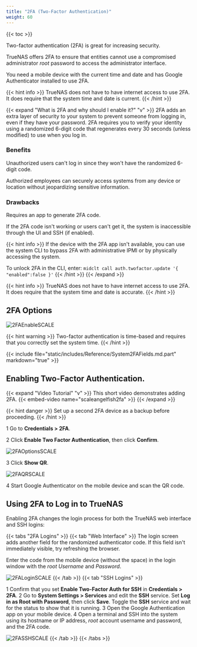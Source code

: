 ```yaml
---
title: "2FA (Two-Factor Authentication)"
weight: 60
---
```


{{< toc >}}

Two-factor authentication (2FA) is great for increasing security.

TrueNAS offers 2FA to ensure that entities cannot use a compromised administrator *root* password to access the administrator interface.

You need a mobile device with the current time and date and has Google Authenticator installed to use 2FA.

{{< hint info >}}
TrueNAS does not have to have internet access to use 2FA. It does require that the system time and date is current.
{{< /hint >}}

{{< expand "What is 2FA and why should I enable it?" "v" >}}
2FA adds an extra layer of security to your system to prevent someone from logging in, even if they have your password. 2FA requires you to verify your identity using a randomized 6-digit code that regenerates every 30 seconds (unless modified) to use when you log in.

### Benefits

Unauthorized users can't log in since they won't have the randomized 6-digit code.

Authorized employees can securely access systems from any device or location without jeopardizing sensitive information.

### Drawbacks

Requires an app to generate 2FA code.

If the 2FA code isn't working or users can't get it, the system is inaccessible through the UI and SSH (if enabled).

{{< hint info >}}
If the device with the 2FA app isn't available, you can use the system CLI to bypass 2FA with administrative IPMI or by physically accessing the system. 

To unlock 2FA in the CLI, enter:  `midclt call auth.twofactor.update '{ "enabled":false }'`
{{< /hint >}}
{{< /expand >}}

{{< hint info >}}
TrueNAS does not have to have internet access to use 2FA. It does require that the system time and date is accurate.
{{< /hint >}}


## 2FA Options

![2FAEnableSCALE](/images/SCALE/2FAEnableSCALE.png "Enabling 2FA")

{{< hint warning >}}
Two-factor authentication is time-based and requires that you correctly set the system time.
{{< /hint >}}

{{< include file="static/includes/Reference/System2FAFields.md.part" markdown="true" >}}

## Enabling Two-Factor Authentication.

{{< expand "Video Tutorial" "v" >}}
This short video demonstrates adding 2FA. 
{{< embed-video name="scaleangelfish2fa" >}}
{{< /expand >}}

{{< hint danger >}}
Set up a second 2FA device as a backup before proceeding.
{{< /hint >}}

1 Go to **Credentials > 2FA**.

2 Click **Enable Two Factor Authentication**, then click **Confirm**.

 ![2FAOptionsSCALE](/images/SCALE/2FAOptionsSCALE.png "2FA Options")

3 Click **Show QR**.

 ![2FAQRSCALE](/images/SCALE/2FAQRSCALE.png "2FA: QR Code")

4 Start Google Authenticator on the mobile device and scan the QR code.

## Using 2FA to Log in to TrueNAS

Enabling 2FA changes the login process for both the TrueNAS web interface and SSH logins:

{{< tabs "2FA Logins" >}}
{{< tab "Web Interface" >}}
The login screen adds another field for the randomized authenticator code. If this field isn't immediately visible, try refreshing the browser.

Enter the code from the mobile device (without the space) in the login window with the *root* *Username* and *Password*.

![2FALoginSCALE](/images/SCALE/2FALoginSCALE.png "2FA Login")
{{< /tab >}}
{{< tab "SSH Logins" >}}

1 Confirm that you set **Enable Two-Factor Auth for SSH** in **Credentials > 2FA**.
2 Go to **System Settings > Services** and edit the **SSH** service.
  Set **Log in as Root with Password**, then click **Save**.
  Toggle the **SSH** service and wait for the status to show that it is running.
3 Open the Google Authentication app on your mobile device.
4 Open a terminal and SSH into the system using its hostname or IP address, *root* account username and password, and the 2FA code.
  
  ![2FASSHSCALE](/images/SCALE/2FASSHSCALE.png "2FA SSH Connection")
{{< /tab >}}
{{< /tabs >}}
